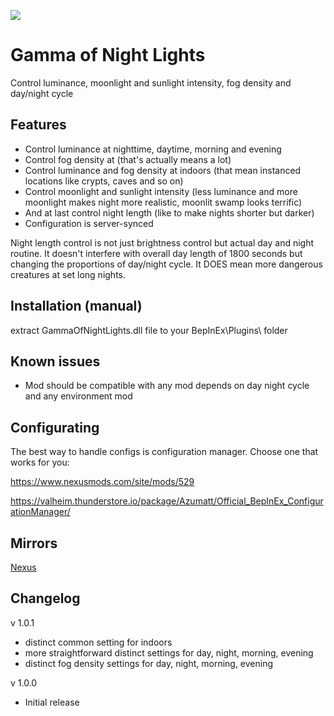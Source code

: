 ![](https://staticdelivery.nexusmods.com/mods/3667/images/headers/2526_1694896097.jpg)

# Gamma of Night Lights
Control luminance, moonlight and sunlight intensity, fog density and day/night cycle

## Features
* Control luminance at nighttime, daytime, morning and evening
* Control fog density at (that's actually means a lot)
* Control luminance and fog density at indoors (that mean instanced locations like crypts, caves and so on)
* Control moonlight and sunlight intensity (less luminance and more moonlight makes night more realistic, moonlit swamp looks terrific)
* And at last control night length (like to make nights shorter but darker)
* Configuration is server-synced

Night length control is not just brightness control but actual day and night routine. It doesn't interfere with overall day length of 1800 seconds but changing the proportions of day/night cycle. It DOES mean more dangerous creatures at set long nights.

## Installation (manual)
extract GammaOfNightLights.dll file to your BepInEx\Plugins\ folder

## Known issues
* Mod should be compatible with any mod depends on day night cycle and any environment mod

## Configurating
The best way to handle configs is configuration manager. Choose one that works for you:

https://www.nexusmods.com/site/mods/529

https://valheim.thunderstore.io/package/Azumatt/Official_BepInEx_ConfigurationManager/

## Mirrors
[Nexus](https://www.nexusmods.com/valheim/mods/2526)

## Changelog

v 1.0.1
* distinct common setting for indoors
* more straightforward distinct settings for day, night, morning, evening
* distinct fog density settings for day, night, morning, evening

v 1.0.0
* Initial release